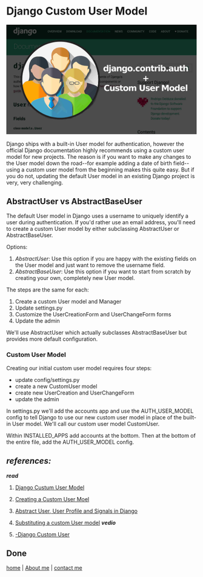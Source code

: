 # Django Custom User Model


![photo](../img3/custom.jpg)

Django ships with a built-in User model for authentication, however the official Django documentation highly recommends using a custom user model for new projects. The reason is if you want to make any changes to the User model down the road--for example adding a date of birth field--using a custom user model from the beginning makes this quite easy. But if you do not, updating the default User model in an existing Django project is very, very challenging.


## AbstractUser vs AbstractBaseUser

The default User model in Django uses a username to uniquely identify a user during authentication. If you'd rather use an email address, you'll need to create a custom User model by either subclassing AbstractUser or AbstractBaseUser.

Options:

1. *AbstractUser*: Use this option if you are happy with the existing fields on the User model and just want to remove the username field.
2. *AbstractBaseUser*: Use this option if you want to start from scratch by creating your own, completely new User model.


The steps are the same for each:

1. Create a custom User model and Manager
2. Update settings.py
3. Customize the UserCreationForm and UserChangeForm forms
4. Update the admin

We'll use AbstractUser which actually subclasses AbstractBaseUser but provides more default configuration.

### Custom User Model

Creating our initial custom user model requires four steps:

* update config/settings.py
* create a new CustomUser model
* create new UserCreation and UserChangeForm
* update the admin

In settings.py we'll add the accounts app and use the AUTH_USER_MODEL config to tell Django to use our new custom user model in place of the built-in User model. We'll call our custom user model CustomUser.

Within INSTALLED_APPS add accounts at the bottom. Then at the bottom of the entire file, add the AUTH_USER_MODEL config.



## **_references:_**

**_read_**

1. [Django Custum User Model](https://learndjango.com/tutorials/django-custom-user-model)

1. [Creating a Custom User Moel](https://www.youtube.com/watch?v=eCeRC7E8Z7Y&t=59s)

1. [Abstract User, User Profile and Signals in Django](https://www.youtube.com/watch?v=EudKs1HPUfE)

1. [Substituting a custom User model](https://docs.djangoproject.com/en/3.0/topics/auth/customizing/#auth-custom-user)
**_vedio_**

1. [-Django Custom User ](https://www.youtube.com/watch?v=SbU2wdPIcaY)

## Done

[home](../README.md) | [About me](../about-me.md) | [contact me](../contact-me.md)
